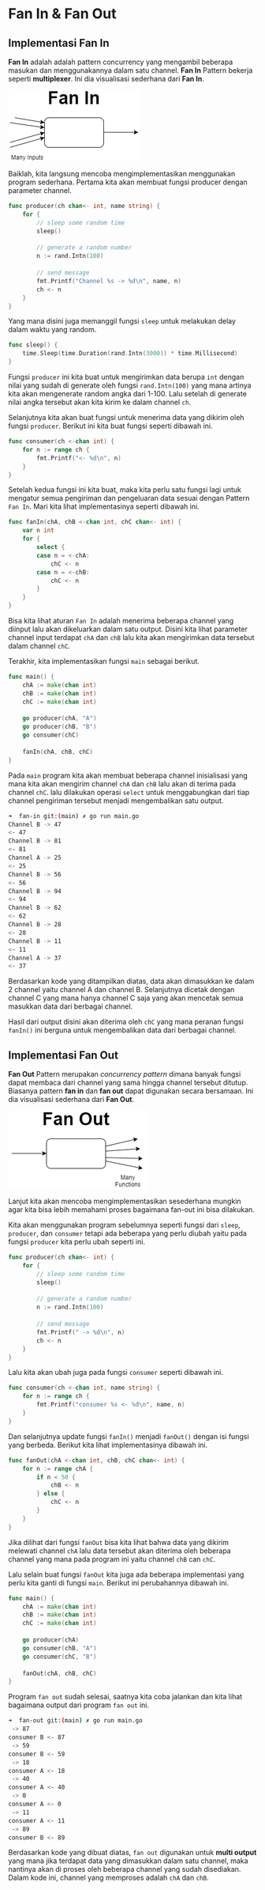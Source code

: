 # Fan In & Fan Out

## Implementasi Fan In

**Fan In** adalah adalah pattern concurrency yang mengambil beberapa masukan dan menggunakannya dalam satu channel. **Fan In** Pattern bekerja seperti **multiplexer**. Ini dia visualisasi sederhana dari **Fan In**.

![Visualisasi Fan In](fan-in-golang.png)

Baiklah, kita langsung mencoba mengimplementasikan menggunakan program sederhana. Pertama kita akan membuat fungsi producer dengan parameter channel.
```go
func producer(ch chan<- int, name string) {
	for {
		// sleep some random time
		sleep()

		// generate a random number
		n := rand.Intn(100)

		// send message
		fmt.Printf("Channel %s -> %d\n", name, n)
		ch <- n
	}
}
```
Yang mana disini juga memanggil fungsi `sleep` untuk melakukan delay dalam waktu yang random.
```go
func sleep() {
	time.Sleep(time.Duration(rand.Intn(3000)) * time.Millisecond)
}
```
Fungsi `producer` ini kita buat untuk mengirimkan data berupa `int` dengan nilai yang sudah di generate oleh fungsi `rand.Intn(100)` yang mana artinya kita akan mengenerate random angka dari 1-100. Lalu setelah di generate nilai angka tersebut akan kita kirim ke dalam channel `ch`.

Selanjutnya kita akan buat fungsi untuk menerima data yang dikirim oleh fungsi `producer`. Berikut ini kita buat fungsi seperti dibawah ini.
```go
func consumer(ch <-chan int) {
	for n := range ch {
		fmt.Printf("<- %d\n", n)
	}
}
```
Setelah kedua fungsi ini kita buat, maka kita perlu satu fungsi lagi untuk mengatur semua pengiriman dan pengeluaran data sesuai dengan Pattern `Fan In`. Mari kita lihat implementasinya seperti dibawah ini.
```go
func fanIn(chA, chB <-chan int, chC chan<- int) {
	var n int
	for {
		select {
		case n = <-chA:
			chC <- n
		case n = <-chB:
			chC <- n
		}
	}
}
```
Bisa kita lihat aturan `Fan In` adalah menerima beberapa channel yang diinput lalu akan dikeluarkan dalam satu output. Disini kita lihat parameter channel input terdapat `chA` dan `chB` lalu kita akan mengirimkan data tersebut dalam channel `chC`.

Terakhir, kita implementasikan fungsi `main` sebagai berikut.
```go
func main() {
	chA := make(chan int)
	chB := make(chan int)
	chC := make(chan int)

	go producer(chA, "A")
	go producer(chB, "B")
	go consumer(chC)

	fanIn(chA, chB, chC)
}
```
Pada `main` program kita akan membuat beberapa channel inisialisasi yang mana kita akan mengirim channel `chA` dan `chB` lalu akan di terima pada channel `chC`. lalu dilakukan operasi `select` untuk menggabungkan dari tiap channel pengiriman tersebut menjadi mengembalikan satu output.
```bash
➜  fan-in git:(main) ✗ go run main.go 
Channel B -> 47
<- 47
Channel B -> 81
<- 81
Channel A -> 25
<- 25
Channel B -> 56
<- 56
Channel B -> 94
<- 94
Channel B -> 62
<- 62
Channel B -> 28
<- 28
Channel B -> 11
<- 11
Channel A -> 37
<- 37
```
Berdasarkan kode yang ditampilkan diatas, data akan dimasukkan ke dalam 2 channel yaitu channel A dan channel B. Selanjutnya dicetak dengan channel C yang mana hanya channel C saja yang akan mencetak semua masukkan data dari berbagai channel.

Hasil dari output disini akan diterima oleh `chC` yang mana peranan fungsi `fanIn()` ini berguna untuk mengembalikan data dari berbagai channel.

## Implementasi Fan Out
**Fan Out** Pattern merupakan *concurrency pattern* dimana banyak fungsi dapat membaca dari channel yang sama hingga channel tersebut ditutup. Biasanya pattern **fan in** dan **fan out** dapat digunakan secara bersamaan. Ini dia visualisasi sederhana dari **Fan Out**.

![Visualisasi Fan Out](fan-out-golang.png)

Lanjut kita akan mencoba mengimplementasikan sesederhana mungkin agar kita bisa lebih memahami proses bagaimana fan-out ini bisa dilakukan.

Kita akan menggunakan program sebelumnya seperti fungsi dari `sleep`, `producer`, dan `consumer` tetapi ada beberapa yang perlu diubah yaitu pada fungsi `producer` kita perlu ubah seperti ini.
```go
func producer(ch chan<- int) {
	for {
		// sleep some random time
		sleep()

		// generate a random number
		n := rand.Intn(100)

		// send message
		fmt.Printf(" -> %d\n", n)
		ch <- n
	}
}
```
Lalu kita akan ubah juga pada fungsi `consumer` seperti dibawah ini.
```go
func consumer(ch <-chan int, name string) {
	for n := range ch {
		fmt.Printf("consumer %s <- %d\n", name, n)
	}
}
```
Dan selanjutnya update fungsi `fanIn()` menjadi `fanOut()` dengan isi fungsi yang berbeda. Berikut kita lihat implementasinya dibawah ini.
```go
func fanOut(chA <-chan int, chB, chC chan<- int) {
	for n := range chA {
		if n < 50 {
			chB <- n
		} else {
			chC <- n
		}
	}
}
```
Jika dilihat dari fungsi `fanOut` bisa kita lihat bahwa data yang dikirim melewati channel `chA` lalu data tersebut akan diterima oleh beberapa channel yang mana pada program ini yaitu channel `chB` can `chC`.

Lalu selain buat fungsi `fanOut` kita juga ada beberapa implementasi yang perlu kita ganti di fungsi `main`. Berikut ini perubahannya dibawah ini.
```go
func main() {
	chA := make(chan int)
	chB := make(chan int)
	chC := make(chan int)

	go producer(chA)
	go consumer(chB, "A")
	go consumer(chC, "B")

	fanOut(chA, chB, chC)
}
```
Program `fan out` sudah selesai, saatnya kita coba jalankan dan kita lihat bagaimana output dari program `fan out` ini.
```bash
➜  fan-out git:(main) ✗ go run main.go 
 -> 87
consumer B <- 87
 -> 59
consumer B <- 59
 -> 18
consumer A <- 18
 -> 40
consumer A <- 40
 -> 0
consumer A <- 0
 -> 11
consumer A <- 11
 -> 89
consumer B <- 89
```

Berdasarkan kode yang dibuat diatas, `fan out` digunakan untuk **multi output** yang mana jika terdapat data yang dimasukkan dalam satu channel, maka nantinya akan di proses oleh beberapa channel yang sudah disediakan. Dalam kode ini, channel yang memproses adalah `chA` dan `chB`.